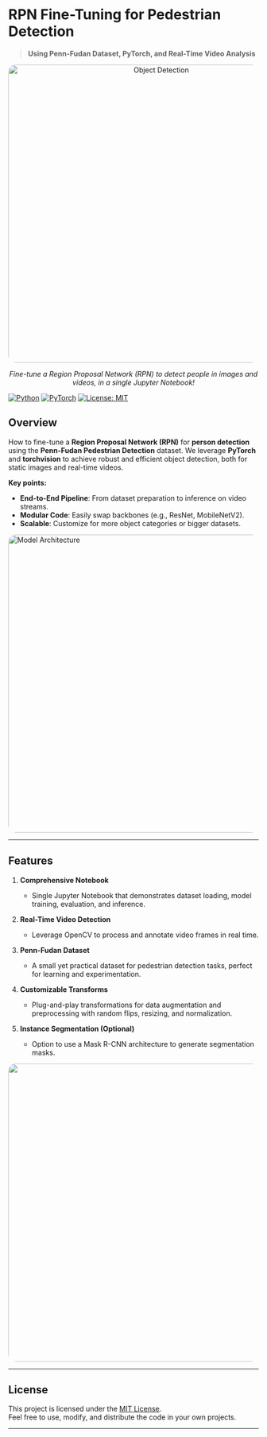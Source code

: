 
# **RPN Fine-Tuning for Pedestrian Detection**  
> **Using Penn-Fudan Dataset, PyTorch, and Real-Time Video Analysis**  

<div align="center">
  <img src="output_RPN.gif" alt="Object Detection" width="600" style="border-radius: 15px;" />
</div>

<p align="center">
  <em>Fine-tune a Region Proposal Network (RPN) to detect people in images and videos, in a single Jupyter Notebook!</em>
</p>

[![Python](https://img.shields.io/badge/Python-3.8%2B-blue.svg)](https://www.python.org/)
[![PyTorch](https://img.shields.io/badge/Framework-PyTorch-red)](https://pytorch.org/)
[![License: MIT](https://img.shields.io/badge/License-MIT-yellow.svg)](./LICENSE)




## **Overview**

How to fine-tune a **Region Proposal Network (RPN)** for **person detection** using the **Penn-Fudan Pedestrian Detection** dataset. We leverage **PyTorch** and **torchvision** to achieve robust and efficient object detection, both for static images and real-time videos.



**Key points:**
- **End-to-End Pipeline**: From dataset preparation to inference on video streams.
- **Modular Code**: Easily swap backbones (e.g., ResNet, MobileNetV2).
- **Scalable**: Customize for more object categories or bigger datasets.
  
<div>
  <img src="https://miro.medium.com/v2/resize:fit:1200/1*ftTEVgsx0jfvUSFB6X5mQg.jpeg" alt="Model Architecture" width="600" style="border-radius: 15px;" />
</d >

---


## **Features**

1. **Comprehensive Notebook**  
   - Single Jupyter Notebook that demonstrates dataset loading, model training, evaluation, and inference.

2. **Real-Time Video Detection**  
   - Leverage OpenCV to process and annotate video frames in real time.

3. **Penn-Fudan Dataset**  
   - A small yet practical dataset for pedestrian detection tasks, perfect for learning and experimentation.

4. **Customizable Transforms**  
   - Plug-and-play transformations for data augmentation and preprocessing with random flips, resizing, and normalization.

5. **Instance Segmentation (Optional)**  
   - Option to use a Mask R-CNN architecture to generate segmentation masks.


<img src="https://h-huang.github.io/tutorials/_static/img/tv_tutorial/tv_image01.png" width="600" style="border-radius: 15px;" />

---

## **License**

This project is licensed under the [MIT License](LICENSE).  
Feel free to use, modify, and distribute the code in your own projects.

---
